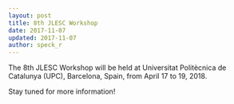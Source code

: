 ```yaml
---
layout: post
title: 8th JLESC Workshop
date: 2017-11-07
updated: 2017-11-07
author: speck_r
---
```

The 8th JLESC Workshop will be held at Universitat Politècnica de Catalunya (UPC), Barcelona, Spain, from April 17 to 19, 2018. 

<!--more-->

Stay tuned for more information!
